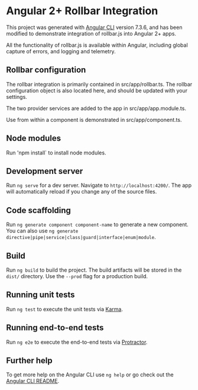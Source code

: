 # Angular 2+ Rollbar Integration

This project was generated with [Angular CLI](https://github.com/angular/angular-cli) version 7.3.6,
and has been modified to demonstrate integration of rollbar.js into Angular 2+ apps.

All the functionality of rollbar.js is available within Angular, including global capture
of errors, and logging and telemetry.

## Rollbar configuration

The rollbar integration is primarily contained in src/app/rollbar.ts. The rollbar
configuration object is also located here, and should be updated with your settings.

The two provider services are added to the app in src/app/app.module.ts.

Use from within a component is demonstrated in src/app/component.ts.

## Node modules

Run 'npm install` to install node modules.

## Development server

Run `ng serve` for a dev server. Navigate to `http://localhost:4200/`. The app will automatically reload if you change any of the source files.

## Code scaffolding

Run `ng generate component component-name` to generate a new component. You can also use `ng generate directive|pipe|service|class|guard|interface|enum|module`.

## Build

Run `ng build` to build the project. The build artifacts will be stored in the `dist/` directory. Use the `--prod` flag for a production build.

## Running unit tests

Run `ng test` to execute the unit tests via [Karma](https://karma-runner.github.io).

## Running end-to-end tests

Run `ng e2e` to execute the end-to-end tests via [Protractor](http://www.protractortest.org/).

## Further help

To get more help on the Angular CLI use `ng help` or go check out the [Angular CLI README](https://github.com/angular/angular-cli/blob/master/README.md).
